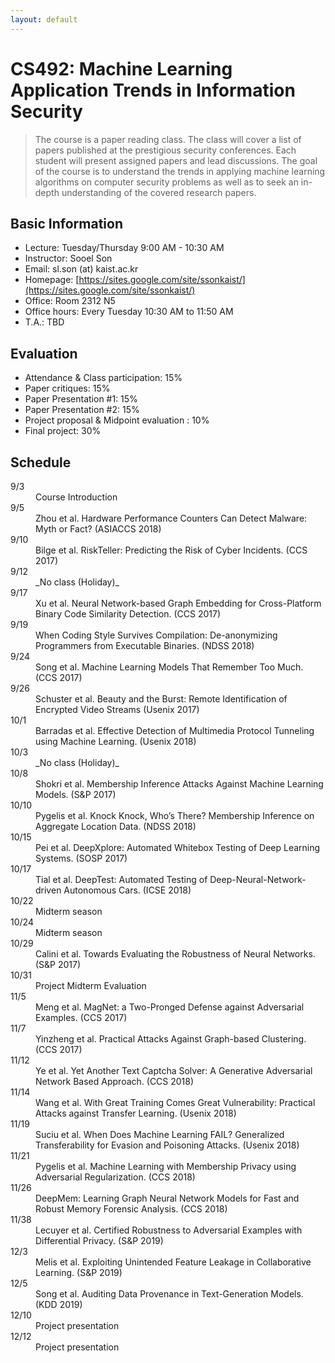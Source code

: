 ```yaml
---
layout: default
---
```


# **CS492**: Machine Learning Application Trends in Information Security

> The course is a paper reading class. The class will cover a list of papers published at the prestigious security conferences. Each student will present assigned papers and lead discussions. The goal of the course is to understand the trends in applying machine learning algorithms on computer security problems as well as to seek an in-depth understanding of the covered research papers.

## Basic Information
 * Lecture: Tuesday/Thursday 9:00 AM - 10:30 AM 
 * Instructor: Sooel Son
 * Email: sl.son (at) kaist.ac.kr
 * Homepage: [https://sites.google.com/site/ssonkaist/](https://sites.google.com/site/ssonkaist/)
 * Office: Room 2312 N5
 * Office hours: Every Tuesday 10:30 AM to 11:50 AM
 * T.A.: TBD

## Evaluation
 * Attendance & Class participation: 15%
 * Paper critiques: 15%
 * Paper Presentation #1: 15%
 * Paper Presentation #2: 15% 
 * Project proposal & Midpoint evaluation :  10%
 * Final project: 30%

## Schedule 

<dl>

<dt>9/3</dt>
  <dd>Course Introduction</dd>
<dt>9/5</dt>
  <dd>Zhou et al. Hardware Performance Counters Can Detect Malware: Myth or Fact? (ASIACCS 2018)</dd>
<dt>9/10</dt>
  <dd>Bilge et al. RiskTeller: Predicting the Risk of Cyber Incidents. (CCS 2017) </dd>
<dt>9/12</dt>
  <dd>_No class (Holiday)_</dd>
<dt>9/17</dt>
  <dd>Xu et al. Neural Network-based Graph Embedding for Cross-Platform Binary Code Similarity Detection. (CCS 2017)</dd>
<dt>9/19</dt>
  <dd>When Coding Style Survives Compilation: De-anonymizing Programmers from Executable Binaries. (NDSS 2018)</dd>
<dt>9/24</dt>
  <dd>Song et al. Machine Learning Models That Remember Too Much. (CCS 2017)</dd>
<dt>9/26</dt>
  <dd>Schuster et al. Beauty and the Burst: Remote Identification of Encrypted Video Streams (Usenix 2017) </dd>
<dt>10/1</dt>
  <dd>Barradas et al. Effective Detection of Multimedia Protocol Tunneling using Machine Learning. (Usenix 2018)</dd>
<dt>10/3</dt>
  <dd>_No class (Holiday)_</dd>
<dt>10/8</dt>
  <dd>Shokri et al. Membership Inference Attacks Against Machine Learning Models. (S&P 2017)</dd>
<dt>10/10</dt>
  <dd>Pygelis et al. Knock Knock, Who’s There? Membership Inference on Aggregate Location Data. (NDSS 2018)</dd>
<dt>10/15</dt>
  <dd>Pei et al. DeepXplore: Automated Whitebox Testing of Deep Learning Systems. (SOSP 2017) </dd>
<dt>10/17</dt>
  <dd>Tial et al. DeepTest: Automated Testing of Deep-Neural-Network-driven Autonomous Cars. (ICSE 2018) </dd>
<dt>10/22</dt>
  <dd>Midterm season</dd>
<dt>10/24</dt>
  <dd>Midterm season</dd>
<dt>10/29</dt>
  <dd>Calini et al. Towards Evaluating the Robustness of Neural Networks. (S&P 2017)</dd> 
<dt>10/31</dt>
  <dd>Project Midterm Evaluation</dd>
<dt>11/5</dt>
  <dd>Meng et al. MagNet: a Two-Pronged Defense against Adversarial Examples. (CCS 2017)</dd>
<dt>11/7</dt>
  <dd>Yinzheng et al. Practical Attacks Against Graph-based Clustering. (CCS 2017)</dd>
<dt>11/12</dt>
  <dd>Ye et al. Yet Another Text Captcha Solver: A Generative Adversarial Network Based Approach. (CCS 2018)</dd>
<dt>11/14</dt>
  <dd>Wang et al. With Great Training Comes Great Vulnerability: Practical Attacks against Transfer Learning. (Usenix 2018)</dd>  
<dt>11/19</dt>
  <dd>Suciu et al. When Does Machine Learning FAIL? Generalized Transferability for Evasion and Poisoning Attacks. (Usenix 2018)</dd>
<dt>11/21</dt>
  <dd>Pygelis et al. Machine Learning with Membership Privacy using Adversarial Regularization. (CCS 2018)</dd>  
<dt>11/26</dt>
  <dd>DeepMem: Learning Graph Neural Network Models for Fast and Robust Memory Forensic Analysis. (CCS 2018)</dd>
<dt>11/38</dt>
  <dd>Lecuyer et al. Certified Robustness to Adversarial Examples with Differential Privacy. (S&P 2019)</dd>   
<dt>12/3</dt>
  <dd>Melis et al.  Exploiting Unintended Feature Leakage in Collaborative Learning. (S&P 2019) </dd>
<dt>12/5</dt>
  <dd>Song et al.  Auditing Data Provenance in Text-Generation Models. (KDD 2019)</dd>  
<dt>12/10</dt>
  <dd>Project presentation</dd>
<dt>12/12</dt>
  <dd>Project presentation</dd>  
</dl>
